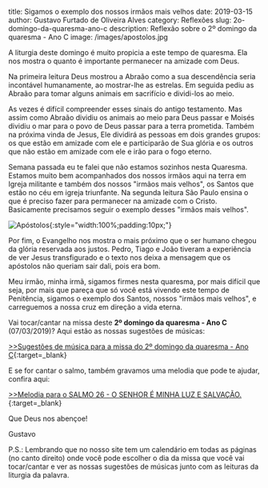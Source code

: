 title: Sigamos o exemplo dos nossos irmãos mais velhos
date: 2019-03-15
author: Gustavo Furtado de Oliveira Alves
category: Reflexões
slug: 2o-domingo-da-quaresma-ano-c
description: Reflexão sobre o 2º domingo da quaresma - Ano C
image: /images/apostolos.jpg

A liturgia deste domingo é muito propicia a este tempo de quaresma. Ela nos mostra o quanto é importante permanecer na amizade com Deus.

Na primeira leitura Deus mostrou a Abraão como a sua descendência seria incontável humanamente, ao mostrar-lhe as estrelas.
Em seguida pediu as Abraão para tomar alguns animais em sacrifício e dividi-los ao meio.

As vezes é difícil compreender esses sinais do antigo testamento. Mas assim como Abraão dividiu os animais ao meio para Deus passar e Moisés dividiu o mar para o povo de Deus passar para a terra prometida. Também na próxima vinda de Jesus, Ele dividirá as pessoas em dois grandes grupos: os que estão em amizade com ele e participarão de Sua glória e os outros que não estão em amizade com ele e irão para o fogo eterno.

Semana passada eu te falei que não estamos sozinhos nesta Quaresma. Estamos muito bem acompanhados dos nossos irmãos aqui na terra em Igreja militante e também dos nossos "irmãos mais velhos", os Santos que estão no céu em igreja triunfante.
Na segunda leitura São Paulo ensina o que é preciso fazer para permanecer na amizade com o Cristo. Basicamente precisamos seguir o exemplo desses "irmãos mais velhos".

![Apóstolos](/images/apostolos.jpg){:style="width:100%;padding:10px;"}

Por fim, o Evangelho nos mostra o mais próximo que o ser humano chegou da glória reservada aos justos.
Pedro, Tiago e João tiveram a experiência de ver Jesus transfigurado e o texto nos deixa a mensagem que os apóstolos não queriam sair dali, pois era bom.

Meu irmão, minha irmã, sigamos firmes nesta quaresma, por mais difícil que seja, por mais que pareça que só você está vivendo este tempo de Penitência, sigamos o exemplo dos Santos, nossos "irmãos mais velhos", e carreguemos a nossa cruz em direção a vida eterna.


Vai tocar/cantar na missa deste **2º domingo da quaresma - Ano C** (07/03/2019)? Aqui estão as nossas sugestões de músicas:

[>>Sugestões de música para a missa do 2º domingo da quaresma - Ano C](https://musicasparamissa.com.br/sugestoes-para/2o-domingo-da-quaresma-ano-c){:target=\_blank}

E se for cantar o salmo, também gravamos uma melodia que pode te ajudar, confira aqui:

[>>Melodia para o SALMO 26 - O SENHOR É MINHA LUZ E SALVAÇÃO.](https://musicasparamissa.com.br/musica/salmo-26-o-senhor-e-minha-luz-e-salvacao/){:target=\_blank}

Que Deus nos abençoe!

Gustavo

P.S.: Lembrando que no nosso site tem um calendário em todas as páginas (no canto direito) onde você pode escolher o dia da missa que você vai tocar/cantar e ver as nossas sugestões de músicas junto com as leituras da liturgia da palavra.
